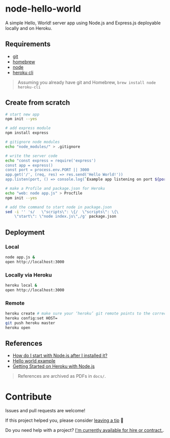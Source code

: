 # node-hello-world

A simple Hello, World! server app using Node.js and Express.js deployable locally and on Heroku.

## Requirements

- [git](https://git-scm.com)
- [homebrew](https://brew.sh)
- [node](https://nodejs.org)
- [heroku cli](https://devcenter.heroku.com/articles/heroku-cli)

> Assuming you already have git and Homebrew, `brew install node heroku-cli`

## Create from scratch

```sh
# start new app
npm init --yes

# add express module
npm install express

# gitignore node modules
echo "node_modules/" > .gitignore

# write the server code
echo "const express = require('express')
const app = express()
const port = process.env.PORT || 3000
app.get('/', (req, res) => res.send('Hello World!'))
app.listen(port, () => console.log(`Example app listening on port ${port}!`))" > app.js

# make a Profile and package.json for Heroku
echo "web: node app.js" > Procfile
npm init --yes

# add the command to start node in package.json
sed -i '' 's/   \"scripts\": \{/  \"scripts\": \{\
    \"start\": \"node index.js\",/g' package.json
```

## Deployment

### Local

```sh
node app.js &
open http://localhost:3000
```

### Locally via Heroku

```sh
heroku local &
open http://localhost:3000
```

### Remote

```sh
heroku create # make sure your ‘heroku’ git remote points to the correct app's git url, like if there was a previous one
heroku config:set HOST=
git push heroku master
heroku open
```

## References

- [How do I start with Node.js after I installed it?](https://nodejs.org/en/docs/guides/getting-started-guide/)
- [Hello world example](http://expressjs.com/en/starter/hello-world.html)
- [Getting Started on Heroku with Node.js](https://devcenter.heroku.com/articles/getting-started-with-nodejs)

> References are archived as PDFs in `docs/`.

# Contribute

Issues and pull requests are welcome! 

If this project helped you, please consider <a href="https://www.paypal.me/armcknight">leaving a tip</a> 🤗

Do you need help with a project? [I'm currently available for hire or contract.](http://tworingsoft.com/contracts).
